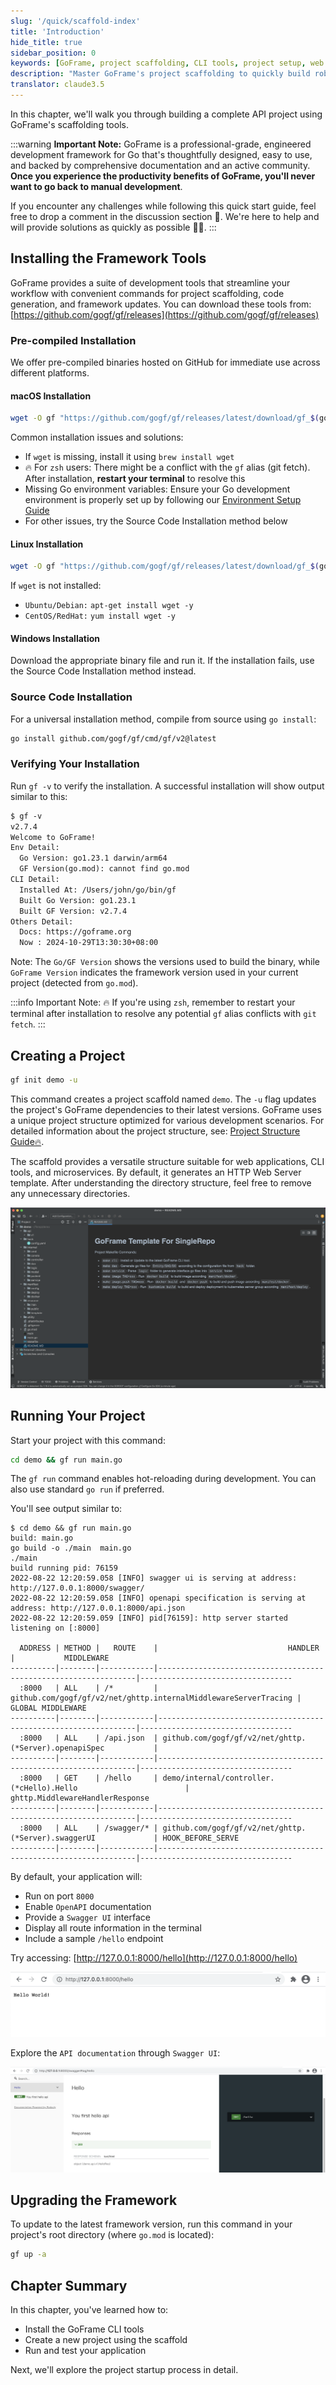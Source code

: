 ```yaml
---
slug: '/quick/scaffold-index'
title: 'Introduction'
hide_title: true
sidebar_position: 0
keywords: [GoFrame, project scaffolding, CLI tools, project setup, web development, API documentation, Swagger integration, development workflow, framework installation, version management]
description: "Master GoFrame's project scaffolding to quickly build robust business applications. Learn essential steps from installing the framework tools to creating and running your first project, complete with HTTP server setup and API documentation. This guide covers everything you need to kickstart your GoFrame development journey."
translator: claude3.5
---
```


In this chapter, we'll walk you through building a complete API project using GoFrame's scaffolding tools.

:::warning
**Important Note:** GoFrame is a professional-grade, engineered development framework for Go that's thoughtfully designed, easy to use, and backed by comprehensive documentation and an active community. **Once you experience the productivity benefits of GoFrame, you'll never want to go back to manual development**.

If you encounter any challenges while following this quick start guide, feel free to drop a comment in the discussion section 💬. We're here to help and will provide solutions as quickly as possible 🌟🌟.
:::


## Installing the Framework Tools

GoFrame provides a suite of development tools that streamline your workflow with convenient commands for project scaffolding, code generation, and framework updates. You can download these tools from: [https://github.com/gogf/gf/releases](https://github.com/gogf/gf/releases)

### Pre-compiled Installation

We offer pre-compiled binaries hosted on GitHub for immediate use across different platforms.

#### macOS Installation

```bash
wget -O gf "https://github.com/gogf/gf/releases/latest/download/gf_$(go env GOOS)_$(go env GOARCH)" && chmod +x gf && ./gf install -y && rm ./gf
```

Common installation issues and solutions:

- If `wget` is missing, install it using `brew install wget`
- 🔥 For `zsh` users: There might be a conflict with the `gf` alias (git fetch). After installation, **restart your terminal** to resolve this
- Missing Go environment variables: Ensure your Go development environment is properly set up by following our [Environment Setup Guide](../../docs/其他资料/准备工作/准备工作.md)
- For other issues, try the Source Code Installation method below

#### Linux Installation

```bash
wget -O gf "https://github.com/gogf/gf/releases/latest/download/gf_$(go env GOOS)_$(go env GOARCH)" && chmod +x gf && ./gf install -y && rm ./gf
```

If `wget` is not installed:
- `Ubuntu/Debian:` `apt-get install wget -y`
- `CentOS/RedHat:` `yum install wget -y`


#### Windows Installation

Download the appropriate binary file and run it. If the installation fails, use the Source Code Installation method instead.

### Source Code Installation

For a universal installation method, compile from source using `go install`:

```bash
go install github.com/gogf/gf/cmd/gf/v2@latest
```

### Verifying Your Installation

Run `gf -v` to verify the installation. A successful installation will show output similar to this:

```html
$ gf -v
v2.7.4
Welcome to GoFrame!
Env Detail:
  Go Version: go1.23.1 darwin/arm64
  GF Version(go.mod): cannot find go.mod
CLI Detail:
  Installed At: /Users/john/go/bin/gf
  Built Go Version: go1.23.1
  Built GF Version: v2.7.4
Others Detail:
  Docs: https://goframe.org
  Now : 2024-10-29T13:30:30+08:00
```

Note: The `Go/GF Version` shows the versions used to build the binary, while `GoFrame Version` indicates the framework version used in your current project (detected from `go.mod`).

:::info
Important Note: 🔥 If you're using `zsh`, remember to restart your terminal after installation to resolve any potential `gf` alias conflicts with `git fetch`.
:::

## Creating a Project

```bash
gf init demo -u
```

This command creates a project scaffold named `demo`. The `-u` flag updates the project's GoFrame dependencies to their latest versions. GoFrame uses a unique project structure optimized for various development scenarios. For detailed information about the project structure, see: [Project Structure Guide🔥](../../docs/框架设计/工程开发设计/工程目录设计.md).

The scaffold provides a versatile structure suitable for web applications, CLI tools, and microservices. By default, it generates an HTTP Web Server template. After understanding the directory structure, feel free to remove any unnecessary directories.

![](/markdown/4590d75ced1c7976fb64103d7b543758.png)

## Running Your Project

Start your project with this command:

```bash
cd demo && gf run main.go
```

The `gf run` command enables hot-reloading during development. You can also use standard `go run` if preferred.

You'll see output similar to:

```text
$ cd demo && gf run main.go
build: main.go
go build -o ./main  main.go
./main
build running pid: 76159
2022-08-22 12:20:59.058 [INFO] swagger ui is serving at address: http://127.0.0.1:8000/swagger/
2022-08-22 12:20:59.058 [INFO] openapi specification is serving at address: http://127.0.0.1:8000/api.json
2022-08-22 12:20:59.059 [INFO] pid[76159]: http server started listening on [:8000]

  ADDRESS | METHOD |   ROUTE    |                             HANDLER                             |           MIDDLEWARE
----------|--------|------------|-----------------------------------------------------------------|----------------------------------
  :8000   | ALL    | /*         | github.com/gogf/gf/v2/net/ghttp.internalMiddlewareServerTracing | GLOBAL MIDDLEWARE
----------|--------|------------|-----------------------------------------------------------------|----------------------------------
  :8000   | ALL    | /api.json  | github.com/gogf/gf/v2/net/ghttp.(*Server).openapiSpec           |
----------|--------|------------|-----------------------------------------------------------------|----------------------------------
  :8000   | GET    | /hello     | demo/internal/controller.(*cHello).Hello                        | ghttp.MiddlewareHandlerResponse
----------|--------|------------|-----------------------------------------------------------------|----------------------------------
  :8000   | ALL    | /swagger/* | github.com/gogf/gf/v2/net/ghttp.(*Server).swaggerUI             | HOOK_BEFORE_SERVE
----------|--------|------------|-----------------------------------------------------------------|----------------------------------
```

By default, your application will:
- Run on port `8000`
- Enable `OpenAPI` documentation
- Provide a `Swagger UI` interface
- Display all route information in the terminal
- Include a sample `/hello` endpoint

Try accessing: [http://127.0.0.1:8000/hello](http://127.0.0.1:8000/hello)

![](/markdown/b5926140d8b840d44e15996bd019677a.png)

Explore the `API documentation` through `Swagger UI`:

![](/markdown/e59aa12576f6d575b2abf0fb8ebbf19d.png)

## Upgrading the Framework

To update to the latest framework version, run this command in your project's root directory (where `go.mod` is located):

```bash
gf up -a
```


## Chapter Summary

In this chapter, you've learned how to:
- Install the GoFrame CLI tools
- Create a new project using the scaffold
- Run and test your application

Next, we'll explore the project startup process in detail.